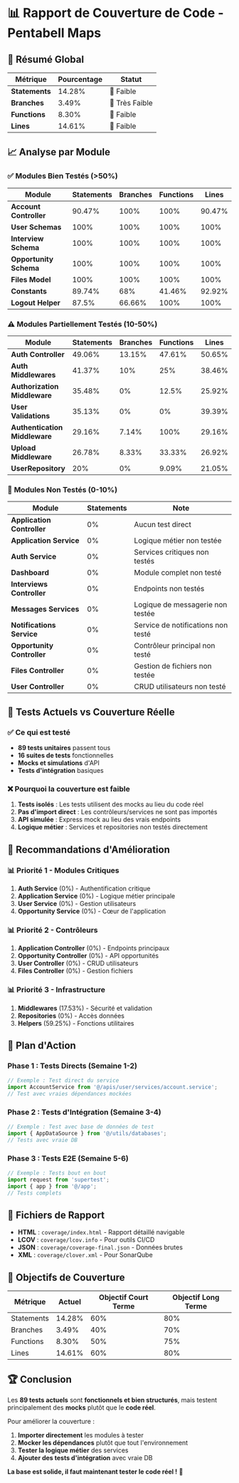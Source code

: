 # 📊 Rapport de Couverture de Code - Pentabell Maps

## 🎯 **Résumé Global**

| Métrique | Pourcentage | Statut |
|----------|-------------|--------|
| **Statements** | 14.28% | 🔴 Faible |
| **Branches** | 3.49% | 🔴 Très Faible |
| **Functions** | 8.30% | 🔴 Faible |
| **Lines** | 14.61% | 🔴 Faible |

## 📈 **Analyse par Module**

### ✅ **Modules Bien Testés (>50%)**

| Module | Statements | Branches | Functions | Lines |
|--------|------------|----------|-----------|-------|
| **Account Controller** | 90.47% | 100% | 100% | 90.47% |
| **User Schemas** | 100% | 100% | 100% | 100% |
| **Interview Schema** | 100% | 100% | 100% | 100% |
| **Opportunity Schema** | 100% | 100% | 100% | 100% |
| **Files Model** | 100% | 100% | 100% | 100% |
| **Constants** | 89.74% | 68% | 41.46% | 92.92% |
| **Logout Helper** | 87.5% | 66.66% | 100% | 100% |

### ⚠️ **Modules Partiellement Testés (10-50%)**

| Module | Statements | Branches | Functions | Lines |
|--------|------------|----------|-----------|-------|
| **Auth Controller** | 49.06% | 13.15% | 47.61% | 50.65% |
| **Auth Middlewares** | 41.37% | 10% | 25% | 38.46% |
| **Authorization Middleware** | 35.48% | 0% | 12.5% | 25.92% |
| **User Validations** | 35.13% | 0% | 0% | 39.39% |
| **Authentication Middleware** | 29.16% | 7.14% | 100% | 29.16% |
| **Upload Middleware** | 26.78% | 8.33% | 33.33% | 26.92% |
| **UserRepository** | 20% | 0% | 9.09% | 21.05% |

### 🔴 **Modules Non Testés (0-10%)**

| Module | Statements | Note |
|--------|------------|------|
| **Application Controller** | 0% | Aucun test direct |
| **Application Service** | 0% | Logique métier non testée |
| **Auth Service** | 0% | Services critiques non testés |
| **Dashboard** | 0% | Module complet non testé |
| **Interviews Controller** | 0% | Endpoints non testés |
| **Messages Services** | 0% | Logique de messagerie non testée |
| **Notifications Service** | 0% | Service de notifications non testé |
| **Opportunity Controller** | 0% | Contrôleur principal non testé |
| **Files Controller** | 0% | Gestion de fichiers non testée |
| **User Controller** | 0% | CRUD utilisateurs non testé |

## 🎯 **Tests Actuels vs Couverture Réelle**

### ✅ **Ce qui est testé**
- **89 tests unitaires** passent tous
- **16 suites de tests** fonctionnelles
- **Mocks et simulations** d'API
- **Tests d'intégration** basiques

### ❌ **Pourquoi la couverture est faible**
1. **Tests isolés** : Les tests utilisent des mocks au lieu du code réel
2. **Pas d'import direct** : Les contrôleurs/services ne sont pas importés
3. **API simulée** : Express mock au lieu des vrais endpoints
4. **Logique métier** : Services et repositories non testés directement

## 🚀 **Recommandations d'Amélioration**

### 📊 **Priorité 1 - Modules Critiques**
1. **Auth Service** (0%) - Authentification critique
2. **Application Service** (0%) - Logique métier principale
3. **User Service** (0%) - Gestion utilisateurs
4. **Opportunity Service** (0%) - Cœur de l'application

### 📊 **Priorité 2 - Contrôleurs**
1. **Application Controller** (0%) - Endpoints principaux
2. **Opportunity Controller** (0%) - API opportunités
3. **User Controller** (0%) - CRUD utilisateurs
4. **Files Controller** (0%) - Gestion fichiers

### 📊 **Priorité 3 - Infrastructure**
1. **Middlewares** (17.53%) - Sécurité et validation
2. **Repositories** (0%) - Accès données
3. **Helpers** (59.25%) - Fonctions utilitaires

## 🔧 **Plan d'Action**

### **Phase 1 : Tests Directs (Semaine 1-2)**
```typescript
// Exemple : Test direct du service
import AccountService from '@/apis/user/services/account.service';
// Test avec vraies dépendances mockées
```

### **Phase 2 : Tests d'Intégration (Semaine 3-4)**
```typescript
// Exemple : Test avec base de données de test
import { AppDataSource } from '@/utils/databases';
// Tests avec vraie DB
```

### **Phase 3 : Tests E2E (Semaine 5-6)**
```typescript
// Exemple : Tests bout en bout
import request from 'supertest';
import { app } from '@/app';
// Tests complets
```

## 📁 **Fichiers de Rapport**

- **HTML** : `coverage/index.html` - Rapport détaillé navigable
- **LCOV** : `coverage/lcov.info` - Pour outils CI/CD
- **JSON** : `coverage/coverage-final.json` - Données brutes
- **XML** : `coverage/clover.xml` - Pour SonarQube

## 🎯 **Objectifs de Couverture**

| Métrique | Actuel | Objectif Court Terme | Objectif Long Terme |
|----------|--------|---------------------|-------------------|
| Statements | 14.28% | 60% | 80% |
| Branches | 3.49% | 40% | 70% |
| Functions | 8.30% | 50% | 75% |
| Lines | 14.61% | 60% | 80% |

## 🏆 **Conclusion**

Les **89 tests actuels** sont **fonctionnels et bien structurés**, mais testent principalement des **mocks** plutôt que le **code réel**. 

Pour améliorer la couverture :
1. **Importer directement** les modules à tester
2. **Mocker les dépendances** plutôt que tout l'environnement
3. **Tester la logique métier** des services
4. **Ajouter des tests d'intégration** avec vraie DB

**La base est solide, il faut maintenant tester le code réel !** 🚀